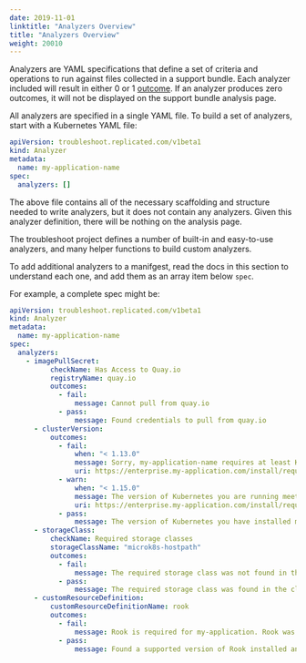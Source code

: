 ```yaml
---
date: 2019-11-01
linktitle: "Analyzers Overview"
title: "Analyzers Overview"
weight: 20010
---
```



Analyzers are YAML specifications that define a set of criteria and operations to run against files collected in a support bundle. Each analyzer included will result in either 0 or 1 [outcome](../outcomes). If an analyzer produces zero outcomes, it will not be displayed on the support bundle analysis page.

All analyzers are specified in a single YAML file. To build a set of analyzers, start with a Kubernetes YAML file:

```yaml
apiVersion: troubleshoot.replicated.com/v1beta1
kind: Analyzer
metadata:
  name: my-application-name
spec:
  analyzers: []
```

The above file contains all of the necessary scaffolding and structure needed to write analyzers, but it does not contain any analyzers. Given this analyzer definition, there will be nothing on the analysis page.

The troubleshoot project defines a number of built-in and easy-to-use analyzers, and many helper functions to build custom analyzers.

To add additional analyzers to a manifgest, read the docs in this section to understand each one, and add them as an array item below `spec`.

For example, a complete spec might be:

```yaml
apiVersion: troubleshoot.replicated.com/v1beta1
kind: Analyzer
metadata:
  name: my-application-name
spec:
  analyzers:
    - imagePullSecret:
          checkName: Has Access to Quay.io
          registryName: quay.io
          outcomes:
            - fail:
                message: Cannot pull from quay.io
            - pass:
                message: Found credentials to pull from quay.io
      - clusterVersion:
          outcomes:
            - fail:
                when: "< 1.13.0"
                message: Sorry, my-application-name requires at least Kubernetes 1.14.0. Please update your Kubernetes cluster before installing.
                uri: https://enterprise.my-application.com/install/requirements/kubernetes
            - warn:
                when: "< 1.15.0"
                message: The version of Kubernetes you are running meets the minimum requirements to run my-application-name. It's recommended to run Kubernetes 1.15.0 or later.
                uri: https://enterprise.my-application.com/install/requirements/kubernetes
            - pass:
                message: The version of Kubernetes you have installed meets the required and recommended versions.
      - storageClass:
          checkName: Required storage classes
          storageClassName: "microk8s-hostpath"
          outcomes:
            - fail:
                message: The required storage class was not found in the cluster.
            - pass:
                message: The required storage class was found in the cluster.
      - customResourceDefinition:
          customResourceDefinitionName: rook
          outcomes:
            - fail:
                message: Rook is required for my-application. Rook was not found in the cluster.
            - pass:
                message: Found a supported version of Rook installed and running in the cluster.

```
